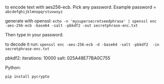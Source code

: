 to encode text with aes256-ecb. Pick any password.
Example password = `abcdefghijklmnopqrstuvwxyz`

generate with openssl:
`echo -n 'mysupersecretseedphrase' | openssl enc  -aes-256-ecb -base64 -salt -pbkdf2 -out secretphrase-enc.txt`

Then type in your password.

to decode it run: 
`openssl enc -aes-256-ecb -d -base64 -salt -pbkdf2  -in secretphrase-enc.txt`

pbkdf2:
iterations: 10000
salt: 025A48E77BA0C755


Python:

`pip install pycrypto`
